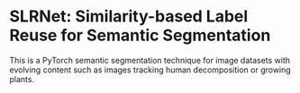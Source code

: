 # SLRNet: Similarity-based Label Reuse for Semantic Segmentation

This is a PyTorch semantic segmentation technique for image datasets with evolving content such as images tracking human decomposition or growing plants. 
